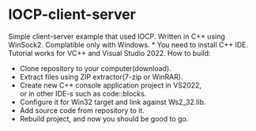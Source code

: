 # IOCP-client-server
 Simple client-server example that used IOCP. Written in C++ using WinSock2.
 Complatible only with Windows. * You need to install C++ IDE. Tutorial works for VC++ and Visual Studio 2022.
 How to build:

  * Clone repository to your computer(download).
  * Extract files using ZIP extractor(7-zip or WinRAR).
  * Create new C++ console application project in VS2022,<br>
    or in other IDE-s such as code::blocks.
  * Configure it for Win32 target and link against Ws2_32.lib.
  * Add source code from repository to it.
  * Rebuild project, and now you should be good to go.

